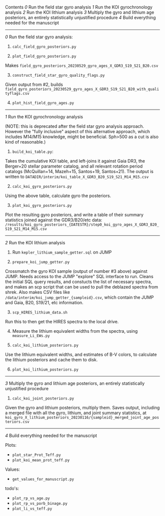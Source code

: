 Contents
_0_ Run the field star gyro analysis
_1_ Run the KOI gyrochronology analysis
_2_ Run the KOI lithium analysis
_3_ Multiply the gyro and lithium age posteriors, an entirely statistically unjustified procedure
_4_ Build everything needed for the manuscript

--------------------
_0_ Run the field star gyro analysis:

1. `calc_field_gyro_posteriors.py`

2. `plot_field_gyro_posteriors.py`

  Makes `field_gyro_posteriors_20230529_gyro_ages_X_GDR3_S19_S21_B20.csv`

3. `construct_field_star_gyro_quality_flags.py`

  Given output from #2, builds
  `field_gyro_posteriors_20230529_gyro_ages_X_GDR3_S19_S21_B20_with_qualityflags.csv`

4. `plot_hist_field_gyro_ages.py`

--------------------
_1_ Run the KOI gyrochronology analysis

  (NOTE: this is deprecated after the field star gyro analysis approach. 
  However the "fully inclusive" aspect of this alternative approach, which includes
  M14/M15 knowledge, might be beneficial.  Sph>500 as a cut is also kind of
  reasonable.)

  1. `build_koi_table.py`:

  Takes the cumulative KOI table, and left-joins it against Gaia DR3, the
  Berger+20 stellar parameter catalog, and all relevant rotation period catalogs
  (McQuillan+14, Mazeh+15, Santos+19, Santos+21).  The output is written to
  `DATADIR/interim/koi_table_X_GDR3_B20_S19_S21_M14_M15.csv`

  2. `calc_koi_gyro_posteriors.py`

  Using the above table, calculate gyro the posteriors.

  3. `plot_koi_gyro_posteriors.py`

  Plot the resulting gyro posteriors, and write a table of their summary
  statistics joined against the GDR3/B20/etc data:
  `/results/koi_gyro_posteriors_{DATESTR}/step0_koi_gyro_ages_X_GDR3_B20_S19_S21_M14_M15.csv`

--------------------
_2_ Run the KOI lithium analysis

1. Run `kepler_lithium_sample_getter.sql` on JUMP

2. `prepare_koi_jump_getter.py`

Crossmatch the gyro KOI sample (output of number #3 above) against JUMP.  Needs
access to the JUMP "explore" SQL interface to run.  Cleans the initial SQL
query results, and constucts the list of necessary spectra, and makes an scp
script that can be used to pull the deblazed spectra from shrek.
Also makes CSV files like `/data/interim/koi_jump_getter_{sampleid}.csv`, which
contain the JUMP and Gaia, B20, S19/21, etc information.

3. `scp_HIRES_lithium_data.sh`

Run this to then get the HIRES spectra to the local drive.

4.  Measure the lithium equivalent widths from the spectra, using
    `measure_Li_EWs.py`

5. `calc_koi_lithium_posteriors.py`

Use the lithium equivalent widths, and estimates of B-V colors, to calculate
the lithium posteriors and cache them to disk.

6. `plot_koi_lithium_posteriors.py`

--------------------
_3_ Multiply the gyro and lithium age posteriors, an entirely statistically unjustified procedure

1. `calc_koi_joint_posteriors.py`

Given the gyro and lithium posteriors, multiply them.  Saves output, including
a merged file with all the gyro, lithium, and joint summary statistics, at 
`koi_gyro_X_lithium_posteriors_20230116/{sampleid}_merged_joint_age_posteriors.csv`

--------------------
_4_ Build everything needed for the manuscript

Plots:
* `plot_star_Prot_Teff.py`
* `plot_koi_mean_prot_teff.py`

Values:
* `get_values_for_manuscript.py`

todo's:
* `plot_rp_vs_age.py`
* `plot_rp_vs_porb_binage.py`
* `plot_li_vs_teff.py`


